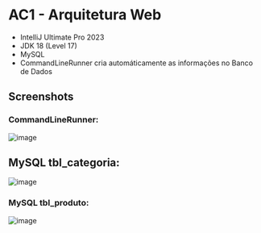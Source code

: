 
# AC1 - Arquitetura Web

- IntelliJ Ultimate Pro 2023
- JDK 18 (Level 17)
- MySQL
- CommandLineRunner cria automáticamente as informações no Banco de Dados

## Screenshots

### CommandLineRunner:

![image](https://github.com/Azkalum/AC1_ArquiteturaWeb/assets/98130954/520fae01-d94d-412c-b6af-ff202d39edea)

## MySQL tbl_categoria:

![image](https://github.com/Azkalum/AC1_ArquiteturaWeb/assets/98130954/13b3bfd0-49e7-4bb0-b42f-17e92a305060)

### MySQL tbl_produto:

![image](https://github.com/Azkalum/AC1_ArquiteturaWeb/assets/98130954/fabe07d4-f7c9-4ce2-9d5d-de4f2b6dd055)
